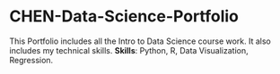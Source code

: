 # CHEN-Data-Science-Portfolio
This Portfolio includes all the Intro to Data Science course work. It also includes my technical skills.
**Skills**: Python, R, Data Visualization, Regression. 
